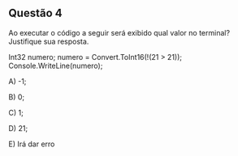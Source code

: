 ## Questão 4
Ao executar o código a seguir será exibido qual valor no terminal? Justifique sua resposta.

Int32 numero;
numero = Convert.ToInt16(!(21 > 21));
Console.WriteLine(numero);

A) -1;

B) 0;

C) 1;

D) 21;

E) Irá dar erro
